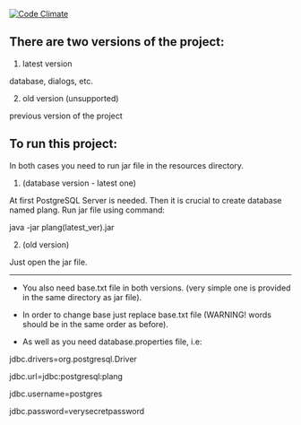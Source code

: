 [![Code Climate](https://lima.codeclimate.com/github/WoKak/LanguagePlatform/badges/gpa.svg)](https://lima.codeclimate.com/github/WoKak/LanguagePlatform)

There are two versions of the project:
--------------------------------------

1. latest version

database, dialogs, etc.

2. old version (unsupported)

previous version of the project



To run this project:
--------------------
 
In both cases you need to run jar file in the resources directory.
 
1. (database version - latest one)

At first PostgreSQL Server is needed. Then it is crucial to create database named plang.
Run jar file using command:

java -jar plang(latest_ver).jar

2. (old version)

Just open the jar file.
 
-------------------------------------------------------------
 
- You also need base.txt file in both versions. (very simple one is provided in the same directory as jar file).

- In order to change base just replace base.txt file (WARNING! words should be in the same order
as before).

- As well as you need database.properties file, i.e:

jdbc.drivers=org.postgresql.Driver

jdbc.url=jdbc:postgresql:plang

jdbc.username=postgres

jdbc.password=verysecretpassword
